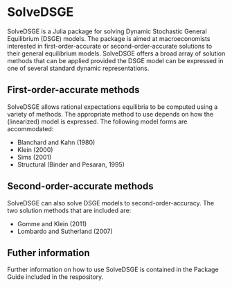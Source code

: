 SolveDSGE
=========

SolveDSGE is a Julia package for solving Dynamic Stochastic General Equilibrium (DSGE) models.  The package is aimed at macroeconomists interested in first-order-accurate or second-order-accurate solutions to their general equilibrium models.  SolveDSGE offers a broad array of solution methods that can be applied provided the DSGE model can be expressed in one of several standard dynamic representations.

First-order-accurate methods
----------------------------

SolveDSGE allows rational expectations equilibria to be computed using a variety of methods.  The appropriate method to use depends on how the (linearized) model is expressed.  The following model forms are accommodated:

- Blanchard and Kahn (1980)
- Klein (2000)
- Sims (2001)
- Structural (Binder and Pesaran, 1995)

Second-order-accurate methods
-----------------------------

SolveDSGE can also solve DSGE models to second-order-accuracy.  The two solution methods that are included are:

- Gomme and Klein (2011)
- Lombardo and Sutherland (2007)

Futher information
------------------

Further information on how to use SolveDSGE is contained in the Package Guide included in the respository.
